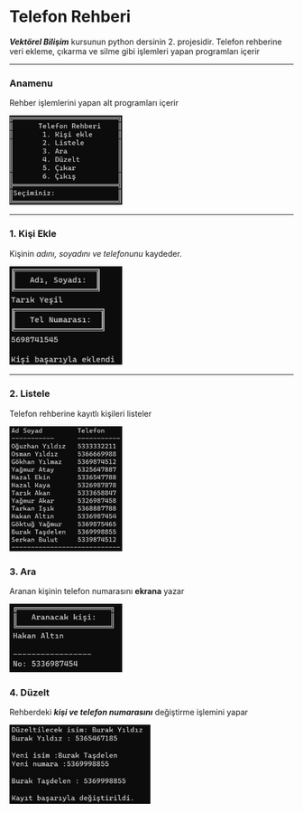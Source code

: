 <h1>Telefon Rehberi</h1>
<p><strong><i>Vektörel Bilişim</i></strong> kursunun python dersinin 2. projesidir. Telefon rehberine veri ekleme, çıkarma ve silme gibi işlemleri yapan programları içerir</p>
<hr>
<h3>Anamenu</h3>
<p>Rehber işlemlerini yapan alt programları içerir</p>
<img src="./tanitim/telefonRehberiAna.png" width="200px">
<hr>
<h3>1. Kişi Ekle</h3>
<p>Kişinin <i>adını, soyadını ve telefonunu</i> kaydeder.</p>
<img src="./tanitim/ekleme.png" width="200px">
<hr>
<h3>2. Listele</h3>
<p>Telefon rehberine kayıtlı kişileri listeler</p>
<img src="./tanitim/listele.png" width="200px">
<h3>3. Ara</h3>
<p>Aranan kişinin telefon numarasını <strong>ekrana</strong> yazar</p>
<img src="./tanitim/aranan.png" width="200px">
<h3>4. Düzelt</h3>
<p>Rehberdeki <strong><i>kişi ve telefon numarasını</i></strong> değiştirme işlemini yapar</p>
<img src="./tanitim/duzeltme.png" width="250px">



